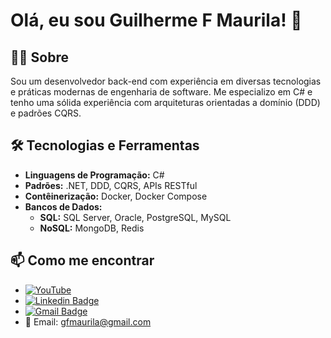 # Olá, eu sou Guilherme F Maurila! 👋

## 👨‍💻 Sobre
Sou um desenvolvedor back-end com experiência em diversas tecnologias e práticas modernas de engenharia de software. Me especializo em C# e tenho uma sólida experiência com arquiteturas orientadas a domínio (DDD) e padrões CQRS.

## 🛠️ Tecnologias e Ferramentas
- **Linguagens de Programação:** C#
- **Padrões:** ​​.NET, DDD, CQRS, APIs RESTful
- **Contêinerização:** Docker, Docker Compose
- **Bancos de Dados:**
  - **SQL:** SQL Server, Oracle, PostgreSQL, MySQL
  - **NoSQL:** MongoDB, Redis

## 📫 Como me encontrar
- [![YouTube](https://img.shields.io/badge/YouTube-FF0000?style=for-the-badge&logo=youtube&logoColor=white)](https://www.youtube.com/channel/UCjy19AugQHIhyE0Nv558jcQ)
- [![Linkedin Badge](https://img.shields.io/badge/-Guilherme_Figueiras_Maurila-blue?style=flat-square&logo=Linkedin&logoColor=white&link=https://www.linkedin.com/in/guilherme-maurila)](https://www.linkedin.com/in/guilherme-maurila)
- [![Gmail Badge](https://img.shields.io/badge/-gfmaurila@gmail.com-c14438?style=flat-square&logo=Gmail&logoColor=white&link=mailto:gfmaurila@gmail.com)](mailto:gfmaurila@gmail.com)
- 📧 Email: gfmaurila@gmail.com

